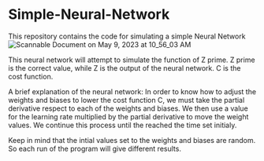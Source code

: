 # Simple-Neural-Network
This repository contains the code for simulating a simple Neural Network
![Scannable Document on May 9, 2023 at 10_56_03 AM](https://github.com/NovaBro/Simple-Neural-Network/assets/57100555/c4291168-75cd-425a-9083-fcbc047d23fe)

This neural network will attempt to simulate the function of Z prime.
Z prime is the correct value, while Z is the output of the neural network.
C is the cost function. 

A brief explanation of the neural network:
In order to know how to adjust the weights and biases to lower the cost function C, we must take the partial derivative respect to each of the weights and biases. We then use a value for the learning rate multiplied by the partial derivative to move the weight values. We continue this process until the reached the time set initialy. 

Keep in mind that the intial values set to the weights and biases are random. So each run of the program will give different results.
